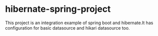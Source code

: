 # hibernate-spring-project
This project is an integration example of spring boot and hibernate.It has configuration for basic datasource and hikari datasource too.
